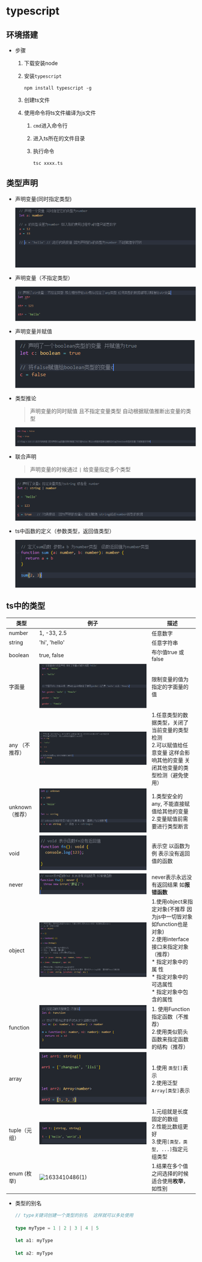 # typescript

## 环境搭建

* 步骤

  1. 下载安装node

     

  2. 安装`typescript`

     ````shell
     npm install typescript -g
     ````

  3. 创建ts文件

     

  4. 使用命令将ts文件编译为js文件

     1. `cmd`进入命令行

     2. 进入ts所在的文件目录

     3. 执行命令

        ````shell
        tsc xxxx.ts
        ````

        



## 类型声明

* 声明变量(同时指定类型)

  ![image-20211004093123528](./imgs/1633311064(1).png)

* 声明变量（不指定类型）

  ![1633393786(1)](.\imgs\1633393786(1).jpg)

* 声明变量并赋值

  ![image-20211004093729482](.\imgs\image-20211004093729482.png)

* 类型推论

  > 声明变量的同时赋值  且不指定变量类型  自动根据赋值推断出变量的类型
  
  ![image-20211004094835233](.\imgs\image-20211004094835233.png)

* 联合声明

  > 声明变量的时候通过 `|` 给变量指定多个类型

  ![1633394504(1)](.\imgs\1633394504(1).jpg)

* ts中函数的定义（参数类型，返回值类型）

  ![1633312800(1)](.\imgs\1633312800(1).jpg)





## ts中的类型

| 类型            | 例子                                                         | 描述                                                         |
| --------------- | ------------------------------------------------------------ | ------------------------------------------------------------ |
| number          | 1, -33, 2.5                                                  | 任意数字                                                     |
| string          | 'hi',  'hello'                                               | 任意字符串                                                   |
| boolean         | true, false                                                  | 布尔值true 或false                                           |
| 字面量          | ![1633394733(1)](.\imgs\1633394733(1).jpg)                   | 限制变量的值为指定的字面量的值                               |
| any （不推荐）  | ![1633395371(1)](.\imgs\1633395371(1).jpg)                   | 1.任意类型的数据类型，关闭了当前变量的类型检测<br />2.可以赋值给任意变量 这样会影响其他的变量 关闭其他变量的类型检测（避免使用） |
| unknown（推荐） | ![1633395794(1)](.\imgs\1633395794(1).jpg)                   | 1.类型安全的any, 不能直接赋值给其他的变量<br />2.变量赋值前需要进行类型断言 |
| void            | ![1633396177(1)](.\imgs\1633396177(1).jpg)                   | 表示空  以函数为例 表示没有返回值的函数                      |
| never           | ![1633396343(1)](.\imgs\1633396343(1).jpg)                   | never表示永远没有返回结果 如**报错函数**                     |
| object          | <img src=".\imgs\1633397382(1).jpg" alt="1633397382(1)" style="zoom:200%;" /> | 1.使用object来指定对象(不推荐 因为js中一切皆对象 如function也是对象)<br />2.使用interface接口来指定对象（推荐）<br />* 指定对象中的属   性 <br />* 指定对象中的可选属性<br />* 指定对象中包含的属性 |
| function        | ![1633397990(1)](.\imgs\1633397990(1).jpg)                   | 1. 使用Function指定函数（不推荐）<br />2.使用类似箭头函数来指定函数的结构（推荐） |
| array           | ![1633398738(1)](.\imgs\1633398738(1).jpg)                   | 1.使用 `类型[]`表示<br />2.使用泛型`Array[类型]`表示         |
| tuple（元组）   | ![1633398959(1)](.\imgs\1633398959(1).jpg)                   | 1.元组就是长度固定的数组<br />2.性能比数组更好<br />3.使用`[类型，类型, ...]`指定元组类型 |
| enum (枚举)     | ![1633410486(1)](.\imgs\1633410486(1).jpg)                   | 1.结果在多个值之间选择的时候适合使用**枚举**，如性别         |



* 类型的别名

  ````typescript
  // type关键词创建一个类型的别名  这样就可以多处使用
  
  type myType = 1 | 2 | 3 | 4 | 5
  
  let a1: myType
  
  let a2: myType
  ````

  
